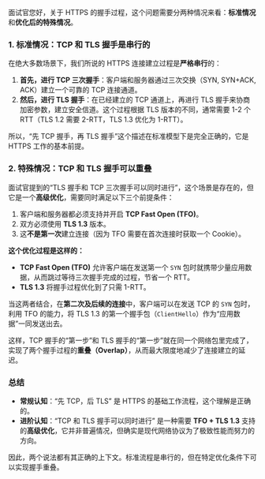 面试官您好，关于 HTTPS 的握手过程，这个问题需要分两种情况来看：**标准情况**和**优化后的特殊情况**。

### 1. 标准情况：TCP 和 TLS 握手是串行的

在绝大多数场景下，我们所说的 HTTPS 连接建立过程是**严格串行**的：

1.  **首先，进行 TCP 三次握手**：客户端和服务器通过三次交换（SYN, SYN+ACK, ACK）建立一个可靠的 TCP 连接通道。
2.  **然后，进行 TLS 握手**：在已经建立的 TCP 通道上，再进行 TLS 握手来协商加密参数，建立安全信道。这个过程根据 TLS 版本的不同，通常需要 1-2 个 RTT（TLS 1.2 需要 2-RTT，TLS 1.3 优化为 1-RTT）。

所以，“先 TCP 握手，再 TLS 握手”这个描述在标准模型下是完全正确的，它是 HTTPS 工作的基本前提。

### 2. 特殊情况：TCP 和 TLS 握手可以重叠

面试官提到的“TLS 握手和 TCP 三次握手可以同时进行”，这个场景是存在的，但它是一个**高级优化**，需要同时满足以下三个前提条件：

1.  客户端和服务器都必须支持并开启 **TCP Fast Open (TFO)**。
2.  双方必须使用 **TLS 1.3** 版本。
3.  这**不是第一次**建立连接（因为 TFO 需要在首次连接时获取一个 Cookie）。

**这个优化过程是这样的：**

* **TCP Fast Open (TFO)** 允许客户端在发送第一个 `SYN` 包时就携带少量应用数据，从而跳过等待三次握手完成的过程，节省一个 RTT。
* **TLS 1.3** 将握手过程优化到了只需 1-RTT。

当这两者结合，在**第二次及后续的连接**中，客户端可以在发送 TCP 的 `SYN` 包时，利用 TFO 的能力，将 TLS 1.3 的第一个握手包（`ClientHello`）作为“应用数据”一同发送出去。

这样，TCP 握手的“第一步”和 TLS 握手的“第一步”就在同一个网络包里完成了，实现了两个握手过程的**重叠（Overlap）**，从而最大限度地减少了连接建立的延迟。

### 总结

* **常规认知**：“先 TCP，后 TLS” 是 HTTPS 的基础工作流程，这个理解是正确的。
* **进阶认知**：“TCP 和 TLS 握手可以同时进行” 是一种需要 **TFO + TLS 1.3** 支持的**高级优化**，它并非普遍情况，但确实是现代网络协议为了极致性能而努力的方向。

因此，两个说法都有其正确的上下文。标准流程是串行的，但在特定优化条件下可以实现握手重叠。